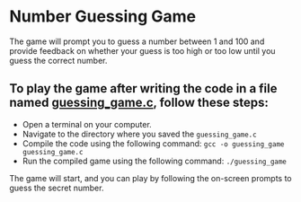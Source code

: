 # Number Guessing Game

The game will prompt you to guess a number between 1 and 100 and provide feedback on whether your guess is too high or too low until you guess the correct number.

## To play the game after writing the code in a file named [guessing_game.c](./guessing_game.c), follow these steps:

* Open a terminal on your computer.
* Navigate to the directory where you saved the `guessing_game.c`
* Compile the code using the following command: `gcc -o guessing_game guessing_game.c`
* Run the compiled game using the following command: `./guessing_game`

The game will start, and you can play by following the on-screen prompts to guess the secret number.
